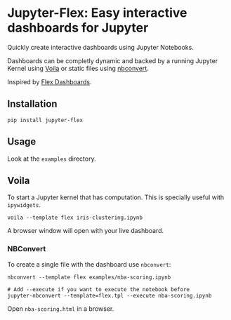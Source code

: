 # Jupyter-Flex: Easy interactive dashboards for Jupyter

Quickly create interactive dashboards using Jupyter Notebooks.

Dashboards can be completly dynamic and backed by a running Jupyter Kernel using [Voila](https://github.com/voila-dashboards/voila)
or static files using [nbconvert](https://nbconvert.readthedocs.io/en/latest/).

Inspired by [Flex Dashboards](https://rmarkdown.rstudio.com/flexdashboard/).

## Installation

```
pip install jupyter-flex
```

## Usage

Look at the `examples` directory.

## Voila

To start a Jupyter kernel that has computation.
This is specially useful with `ipywidgets`.

```
voila --template flex iris-clustering.ipynb
```

A browser window will open with your live dashboard.

### NBConvert

To create a single file with the dashboard use `nbconvert`:

```
nbconvert --template flex examples/nba-scoring.ipynb

# Add --execute if you want to execute the notebook before
jupyter-nbconvert --template=flex.tpl --execute nba-scoring.ipynb
```

Open `nba-scoring.html` in a browser.
